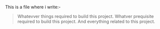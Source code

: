 This is a file where i write:-
> Whatevver things required to build this project.
> Whatver prequisite required to build this project.
> And everything related to this project.
